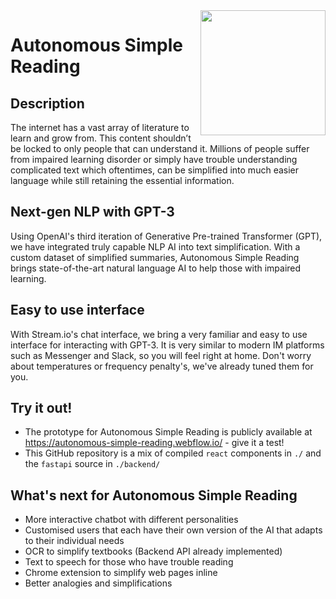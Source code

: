 <img align="Right" src="https://asr-x-dll-gpt-3.s3.us-east-2.amazonaws.com/logo.png" height="200" width="200"> 

# Autonomous Simple Reading

## Description
The internet has a vast array of literature to learn and grow from. This content shouldn’t be locked to only people that can understand it. Millions of people suffer from impaired learning disorder or simply have trouble understanding complicated text which oftentimes, can be simplified into much easier language while still retaining the essential information. 

## Next-gen NLP with GPT-3
Using OpenAI's third iteration of Generative Pre-trained Transformer (GPT), we have integrated truly capable NLP AI into text simplification. With a custom dataset of simplified summaries, Autonomous Simple Reading brings state-of-the-art natural language AI to help those with impaired learning.

## Easy to use interface
With Stream.io's chat interface, we bring a very familiar and easy to use interface for interacting with GPT-3. It is very similar to modern IM platforms such as Messenger and Slack, so you will feel right at home. Don't worry about temperatures or frequency penalty's, we've already tuned them for you.

## Try it out!
 - The prototype for Autonomous Simple Reading is publicly available at https://autonomous-simple-reading.webflow.io/ - give it a test!  
 - This GitHub repository is a mix of compiled `react` components in `./` and the `fastapi` source in `./backend/` 

## What's next for Autonomous Simple Reading  
- More interactive chatbot with different personalities
- Customised users that each have their own version of the AI that adapts to their individual needs
- OCR to simplify textbooks (Backend API already implemented)
- Text to speech for those who have trouble reading
- Chrome extension to simplify web pages inline
- Better analogies and simplifications
